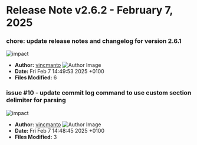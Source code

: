 # Release Note v2.6.2 - February 7, 2025


### chore: update release notes and changelog for version 2.6.1

![impact](https://img.shields.io/badge/impact-high-red?style=flat-square)
- **Author:** [vincmanto](https://github.com/vincmanto) ![Author Image](https://avatars.githubusercontent.com/vincmanto?size=40)
- **Date:** Fri Feb 7 14:49:53 2025 +0100
- **Files Modified:** 6
    
### issue #10 - update commit log command to use custom section delimiter for parsing

![impact](https://img.shields.io/badge/impact-medium-yellow?style=flat-square)
- **Author:** [vincmanto](https://github.com/vincmanto) ![Author Image](https://avatars.githubusercontent.com/vincmanto?size=40)
- **Date:** Fri Feb 7 14:48:45 2025 +0100
- **Files Modified:** 3
    
